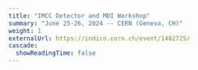 ```yaml
---
title: "IMCC Detector and MDI Workshop"
summary: "June 25-26, 2024 -- CERN (Geneva, CH)"
weight: 1
externalUrl: https://indico.cern.ch/event/1402725/
cascade:
  showReadingTime: false
---
```


